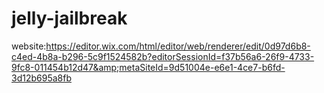 # jelly-jailbreak
website:https://editor.wix.com/html/editor/web/renderer/edit/0d97d6b8-c4ed-4b8a-b296-5c9f1524582b?editorSessionId=f37b56a6-26f9-4733-9fc8-011454b12d47&amp;metaSiteId=9d51004e-e6e1-4ce7-b6fd-3d12b695a8fb
